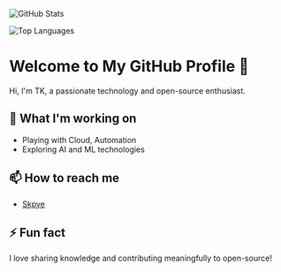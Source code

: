 
![GitHub Stats](https://github-readme-stats.vercel.app/api?username=tyagraj777&show_icons=true&theme=radical)

![Top Languages](https://github-readme-stats.vercel.app/api/top-langs/?username=tyagraj777&layout=compact&theme=radical)


# Welcome to My GitHub Profile 👋

Hi, I'm TK, a passionate technology and open-source enthusiast.

## 🔭 What I'm working on
- Playing with Cloud, Automation
- Exploring AI and ML technologies

## 📫 How to reach me
- [Skpye]((https://join.skype.com/invite/YIQAOKw2hwoE))

## ⚡ Fun fact
I love sharing knowledge and contributing meaningfully to open-source!
